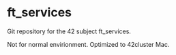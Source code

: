# ft_services
Git repository for the 42 subject ft_services.

Not for normal envirionment. Optimized to 42cluster Mac.
